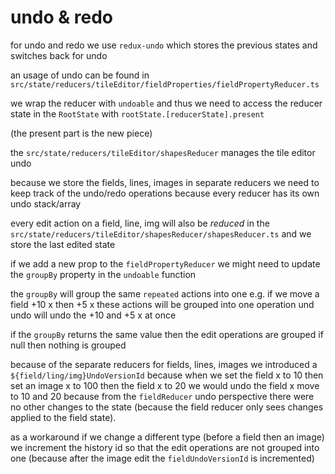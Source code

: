 # undo & redo

for undo and redo we use `redux-undo`
which stores the previous states and switches back for undo


an usage of undo can be found in
`src/state/reducers/tileEditor/fieldProperties/fieldPropertyReducer.ts`

we wrap the reducer with `undoable` and thus we need to access the reducer state in the `RootState` with `rootState.[reducerState].present`

(the present part is the new piece)

the `src/state/reducers/tileEditor/shapesReducer` manages the tile editor undo

because we store the fields, lines, images in separate reducers we need to keep track of the undo/redo operations because every reducer has its own undo stack/array

every edit action on a field, line, img will also be *reduced* in the `src/state/reducers/tileEditor/shapesReducer/shapesReducer.ts` and we store the last edited state


if we add a new prop to the `fieldPropertyReducer` we might need to update the `groupBy` property in the `undoable` function

the `groupBy` will group the same `repeated` actions into one e.g. if we move a field +10 x then +5 x these actions will be grouped into one operation und undo will undo the +10 and +5 x at once

if the `groupBy` returns the same value then the edit operations are grouped if null then nothing is grouped

because of the separate reducers for fields, lines, images we introduced a `${field/ling/img}UndoVersionId` because when we set the field x to 10 then set an image x to 100 then the field x to 20 we would undo the field x move to 10 and 20 because from the `fieldReducer` undo perspective there were no other changes to the state (because the field reducer only sees changes applied to the field state).

as a workaround if we change a different type (before a field then an image) we increment the history id so that the edit operations are not grouped into one (because after the image edit the `fieldUndoVersionId` is incremented)